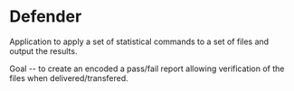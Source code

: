 # Defender

Application to apply a set of statistical commands to a set of files and output the results.

 Goal -- to create an encoded a pass/fail report allowing verification of the files when delivered/transfered.
